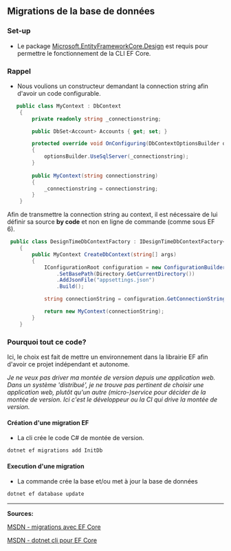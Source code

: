 ﻿---
tags: entity-framework
---
## Migrations de la base de données

### Set-up
- Le package [Microsoft.EntityFrameworkCore.Design](https://www.nuget.org/packages/Microsoft.EntityFrameworkCore.Design/) est requis pour permettre le fonctionnement de la CLI EF Core.

### Rappel
- Nous voulions un constructeur demandant la connection string afin d'avoir un code configurable.

``` csharp
   public class MyContext : DbContext
    {
        private readonly string _connectionstring;

        public DbSet<Account> Accounts { get; set; }

        protected override void OnConfiguring(DbContextOptionsBuilder optionsBuilder)
        {
            optionsBuilder.UseSqlServer(_connectionstring);
        }
     
        public MyContext(string connectionstring)
        {
            _connectionstring = connectionstring;
        }
    }
````

Afin de transmettre la connection string au context, il est nécessaire de lui définir sa source **by code** et non en ligne de commande (comme sous EF 6).





``` csharp
 public class DesignTimeDbContextFactory : IDesignTimeDbContextFactory<MyContext>
    {
        public MyContext CreateDbContext(string[] args)
        {
            IConfigurationRoot configuration = new ConfigurationBuilder()
                .SetBasePath(Directory.GetCurrentDirectory())
                .AddJsonFile("appsettings.json")
                .Build();

            string connectionString = configuration.GetConnectionString(nameof(MyContext));

            return new MyContext(connectionString);
        }
    }
````
### Pourquoi tout ce code?

Ici, le choix est fait de mettre un environnement dans la librairie EF afin d'avoir ce projet indépendant et autonome.

*Je ne veux pas driver ma montée de version depuis une application web. Dans un système 'distribué', je ne trouve pas pertinent de choisir une application web, plutôt qu'un autre (micro-)service pour décider de la montée de version. Ici c'est le développeur ou la CI qui drive la montée de version.*

#### Création d'une migration EF

- La cli crée le code C# de montée de version.

``` bat 
dotnet ef migrations add InitDb
````

#### Execution d'une migration

- La commande crée la base et/ou met à jour la base de données

``` bat 
dotnet ef database update
````





----

**Sources:**

[MSDN - migrations avec EF Core](https://docs.microsoft.com/fr-fr/ef/core/managing-schemas/migrations/)  

[MSDN - dotnet cli pour EF Core](https://docs.microsoft.com/en-us/ef/core/miscellaneous/cli/dotnet)

